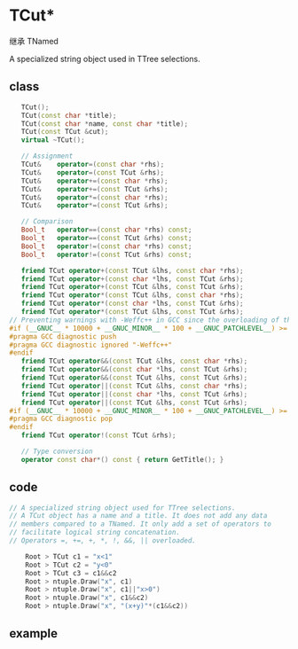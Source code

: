 <!-- TCut.md --- 
;; 
;; Description: 
;; Author: Hongyi Wu(吴鸿毅)
;; Email: wuhongyi@qq.com 
;; Created: 六 10月 29 20:56:42 2016 (+0800)
;; Last-Updated: 三 9月 16 11:18:15 2020 (+0800)
;;           By: Hongyi Wu(吴鸿毅)
;;     Update #: 2
;; URL: http://wuhongyi.cn -->

# TCut*

继承 TNamed

A specialized string object used in TTree selections.


## class

```cpp
   TCut();
   TCut(const char *title);
   TCut(const char *name, const char *title);
   TCut(const TCut &cut);
   virtual ~TCut();

   // Assignment
   TCut&    operator=(const char *rhs);
   TCut&    operator=(const TCut &rhs);
   TCut&    operator+=(const char *rhs);
   TCut&    operator+=(const TCut &rhs);
   TCut&    operator*=(const char *rhs);
   TCut&    operator*=(const TCut &rhs);

   // Comparison
   Bool_t   operator==(const char *rhs) const;
   Bool_t   operator==(const TCut &rhs) const;
   Bool_t   operator!=(const char *rhs) const;
   Bool_t   operator!=(const TCut &rhs) const;

   friend TCut operator+(const TCut &lhs, const char *rhs);
   friend TCut operator+(const char *lhs, const TCut &rhs);
   friend TCut operator+(const TCut &lhs, const TCut &rhs);
   friend TCut operator*(const TCut &lhs, const char *rhs);
   friend TCut operator*(const char *lhs, const TCut &rhs);
   friend TCut operator*(const TCut &lhs, const TCut &rhs);
// Preventing warnings with -Weffc++ in GCC since the overloading of the && and || operators was a design choice.
#if (__GNUC__ * 10000 + __GNUC_MINOR__ * 100 + __GNUC_PATCHLEVEL__) >= 40600
#pragma GCC diagnostic push
#pragma GCC diagnostic ignored "-Weffc++"
#endif
   friend TCut operator&&(const TCut &lhs, const char *rhs);
   friend TCut operator&&(const char *lhs, const TCut &rhs);
   friend TCut operator&&(const TCut &lhs, const TCut &rhs);
   friend TCut operator||(const TCut &lhs, const char *rhs);
   friend TCut operator||(const char *lhs, const TCut &rhs);
   friend TCut operator||(const TCut &lhs, const TCut &rhs);
#if (__GNUC__ * 10000 + __GNUC_MINOR__ * 100 + __GNUC_PATCHLEVEL__) >= 40600
#pragma GCC diagnostic pop
#endif
   friend TCut operator!(const TCut &rhs);

   // Type conversion
   operator const char*() const { return GetTitle(); }
```

## code

```cpp
// A specialized string object used for TTree selections.
// A TCut object has a name and a title. It does not add any data
// members compared to a TNamed. It only add a set of operators to
// facilitate logical string concatenation. 
// Operators =, +=, +, *, !, &&, || overloaded.

    Root > TCut c1 = "x<1"
    Root > TCut c2 = "y<0"
    Root > TCut c3 = c1&&c2
    Root > ntuple.Draw("x", c1)
    Root > ntuple.Draw("x", c1||"x>0")
    Root > ntuple.Draw("x", c1&&c2)
    Root > ntuple.Draw("x", "(x+y)"*(c1&&c2))
```

## example



<!-- TCut.md ends here -->
